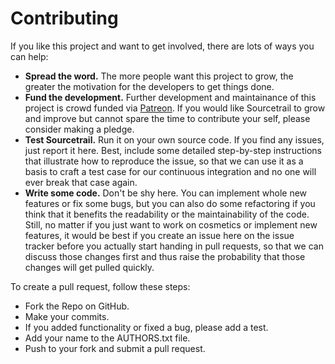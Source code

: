 # Contributing
If you like this project and want to get involved, there are lots of ways you can help:

* __Spread the word.__ The more people want this project to grow, the greater the motivation for the developers to get things done.
* __Fund the development.__ Further development and maintainance of this project is crowd funded via [Patreon](https://www.patreon.com/sourcetrail). If you would like Sourcetrail to grow and improve but cannot spare the time to contribute your self, please consider making a pledge.
* __Test Sourcetrail.__ Run it on your own source code. If you find any issues, just report it here. Best, include some detailed step-by-step instructions that illustrate how to reproduce the issue, so that we can use it as a basis to craft a test case for our continuous integration and no one will ever break that case again.
* __Write some code.__ Don't be shy here. You can implement whole new features or fix some bugs, but you can also do some refactoring if you think that it benefits the readability or the maintainability of the code. Still, no matter if you just want to work on cosmetics or implement new features, it would be best if you create an issue here on the issue tracker before you actually start handing in pull requests, so that we can discuss those changes first and thus raise the probability that those changes will get pulled quickly.

To create a pull request, follow these steps:
* Fork the Repo on GitHub.
* Make your commits.
* If you added functionality or fixed a bug, please add a test.
* Add your name to the AUTHORS.txt file.
* Push to your fork and submit a pull request.
